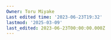 ```yaml
---
Owner: Toru Miyake
Last edited time: '2023-06-23T19:32'
lastmod: '2025-03-09'
last_edited: 2023-06-23T00:00:00.000Z
---
```



